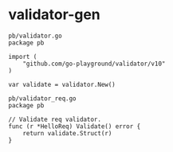 # validator-gen

    pb/validator.go
    package pb
    
    import (
    	"github.com/go-playground/validator/v10"
    )
    
    var validate = validator.New()
    
    pb/validator_req.go
    package pb
    
    // Validate req validator.
    func (r *HelloReq) Validate() error {
    	return validate.Struct(r)
    }
